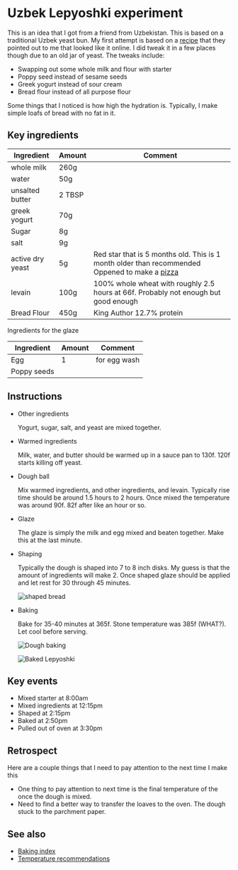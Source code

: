 # Uzbek Lepyoshki experiment

This is an idea that I got from a friend from Uzbekistan. This is based on a traditional Uzbek yeast bun. My first attempt is based on a [recipe] that they pointed out to me that looked like it online. I did tweak it in a few places though due to an old jar of yeast. The tweaks include:

- Swapping out some whole milk and flour with starter
- Poppy seed instead of sesame seeds
- Greek yogurt instead of sour cream
- Bread flour instead of all purpose flour

Some things that I noticed is how high the hydration is. Typically, I make simple loafs of bread with no fat in it.

## Key ingredients

| Ingredient | Amount | Comment |
| --- | --- | --- |
| whole milk | 260g |  |
| water | 50g |  |
| unsalted butter | 2 TBSP |  |
| greek yogurt | 70g |  |
| Sugar | 8g |  |
| salt | 9g |  |
| active dry yeast | 5g | Red star that is 5 months old. This is 1 month older than recommended Oppened to make a [pizza](../298) |
| levain | 100g | 100% whole wheat with roughly 2.5 hours at 66f. Probably not enough but good enough |
| Bread Flour | 450g | King Author 12.7% protein |

Ingredients for the glaze

| Ingredient  | Amount | Comment      |
| ----------- | ------ | ------------ |
| Egg         | 1      | for egg wash |
| Poppy seeds |        |              |

[recipe]: https://valentinascorner.com/uzbek-lepyoshki/

## Instructions

- Other ingredients

  Yogurt, sugar, salt, and yeast are mixed together.

- Warmed ingredients

  Milk, water, and butter should be warmed up in a sauce pan to 130f. 120f starts killing off yeast.

- Dough ball

  Mix warmed ingredients, and other ingredients, and levain. Typically rise time should be around 1.5 hours to 2 hours. Once mixed the temperature was around 90f. 82f after like an hour or so.

- Glaze

  The glaze is simply the milk and egg mixed and beaten together. Make this at the last minute.

- Shaping

  Typically the dough is shaped into 7 to 8 inch disks. My guess is that the amount of ingredients will make 2. Once shaped glaze should be applied and let rest for 30 through 45 minutes.

  ![shaped bread](20231201_142810.jpg)

- Baking

  Bake for 35-40 minutes at 365f. Stone temperature was 385f (WHAT?). Let cool before serving.

  ![Dough baking](20231201_145524.jpg)

  ![Baked Lepyoshki](20231201_153104.jpg)

## Key events

- Mixed starter at 8:00am
- Mixed ingredients at 12:15pm
- Shaped at 2:15pm
- Baked at 2:50pm
- Pulled out of oven at 3:30pm

## Retrospect

Here are a couple things that I need to pay attention to the next time I make this

- One thing to pay attention to next time is the final temperature of the once the dough is mixed.
- Need to find a better way to transfer the loaves to the oven. The dough stuck to the parchment paper.

## See also

- [Baking index](../292)
- [Temperature recommendations](../432)
